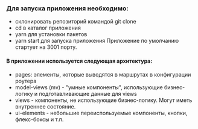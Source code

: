 ### Для запуска приложения необходимо:
- склонировать репозиторий командой git clone
- cd в каталог приложения
- yarn для установки пакетов
- yarn start для запуска приложения
Приложение по умолчанию стартует на 3001 порту.

#### В приложении используется следующая архитектура:

- pages: элементы, которые выводятся в маршрутах в конфигурации роутера
- model-views (mv) - "умные компоненты", использующие бизнес-логику и подготавливающие данные для views
- views - компоненты, не использующие бизнес-логику. Могут иметь внутреннее состояние.
- ui-elements - небольшие переиспользуемые компоненты, кнопки, флекс-боксы и т.п.